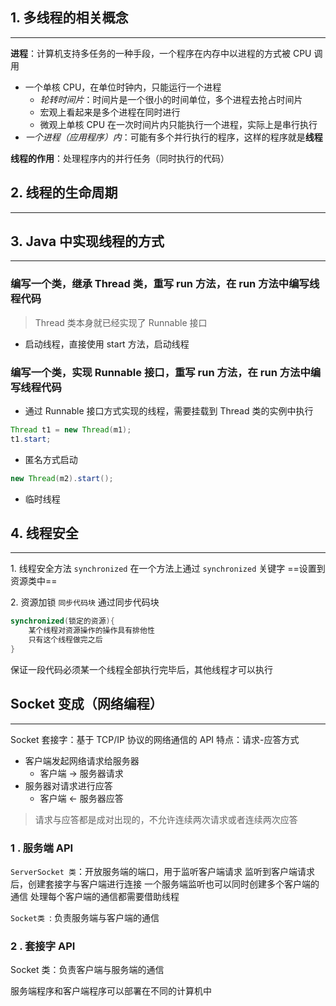 ## 1. 多线程的相关概念
---
**进程**：计算机支持多任务的一种手段，一个程序在内存中以进程的方式被 CPU 调用
- 一个单核 CPU，在单位时钟内，只能运行一个进程
	- *轮转时间片*：时间片是一个很小的时间单位，多个进程去抢占时间片
	- 宏观上看起来是多个进程在同时进行
	- 微观上单核 CPU 在一次时间片内只能执行一个进程，实际上是串行执行
- *一个进程（应用程序）内*：可能有多个并行执行的程序，这样的程序就是**线程**

**线程的作用**：处理程序内的并行任务（同时执行的代码）

## 2. 线程的生命周期
---


## 3. Java 中实现线程的方式
---

### 编写一个类，继承 Thread 类，重写 run 方法，在 run 方法中编写线程代码
>Thread 类本身就已经实现了 Runnable 接口
- 启动线程，直接使用 start 方法，启动线程
### 编写一个类，实现 Runnable 接口，重写 run 方法，在 run 方法中编写线程代码

- 通过 Runnable 接口方式实现的线程，需要挂载到 Thread 类的实例中执行
```Java
Thread t1 = new Thread(m1);
t1.start;
```
- 匿名方式启动
```Java
new Thread(m2).start();
```
- 临时线程

## 4. 线程安全
---
1\. 线程安全方法 `synchronized`
在一个方法上通过 `synchronized` 关键字
==设置到资源类中==

2\. 资源加锁 `同步代码块`
通过同步代码块
```Java
synchronized(锁定的资源){
	某个线程对资源操作的操作具有排他性
	只有这个线程做完之后
}
```
保证一段代码必须某一个线程全部执行完毕后，其他线程才可以执行
## Socket 变成（网络编程）
---
Socket 套接字：基于 TCP/IP 协议的网络通信的 API
特点：请求-应答方式

- 客户端发起网络请求给服务器  
	- 客户端 -> 服务器请求
- 服务器对请求进行应答 
	- 客户端 <- 服务器应答

>请求与应答都是成对出现的，不允许连续两次请求或者连续两次应答

### 1 . 服务端 API
`ServerSocket 类`：开放服务端的端口，用于监听客户端请求
监听到客户端请求后，创建套接字与客户端进行连接
一个服务端监听也可以同时创建多个客户端的通信
处理每个客户端的通信都需要借助线程

`Socket类 `: 负责服务端与客户端的通信

### 2 . 套接字 API
Socket 类：负责客户端与服务端的通信

 
服务端程序和客户端程序可以部署在不同的计算机中
